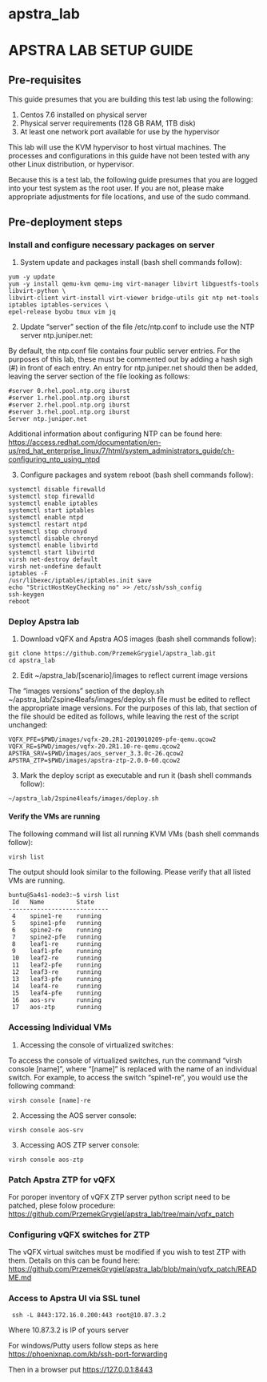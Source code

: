 
# apstra_lab
# APSTRA LAB SETUP GUIDE
## Pre-requisites

This guide presumes that you are building this test lab using the following:

1. Centos 7.6 installed on physical server
2. Physical server requirements (128 GB RAM, 1TB disk)
3. At least one network port available for use by the hypervisor

This lab will use the KVM hypervisor to host virtual machines.  The processes and configurations in this guide have not been tested with any other Linux distribution, or hypervisor. 

Because this is a test lab, the following guide presumes that you are logged into your test system as the root user.  If you are not, please make appropriate adjustments for file locations, and use of the sudo command.

## Pre-deployment steps

### Install and configure necessary packages on server

1) System update and packages install (bash shell commands follow):
```
yum -y update
yum -y install qemu-kvm qemu-img virt-manager libvirt libguestfs-tools libvirt-python \
libvirt-client virt-install virt-viewer bridge-utils git ntp net-tools iptables iptables-services \
epel-release byobu tmux vim jq
```

2) Update “server” section of the file /etc/ntp.conf to include use the NTP server ntp.juniper.net:

By default, the ntp.conf file contains four public server entries. For the purposes of this lab, these must be commented out by adding a hash sigh (#) in front of each entry.  An entry for ntp.juniper.net should then be added, leaving the server section of the file looking as follows:
```
#server 0.rhel.pool.ntp.org iburst
#server 1.rhel.pool.ntp.org iburst
#server 2.rhel.pool.ntp.org iburst
#server 3.rhel.pool.ntp.org iburst
Server ntp.juniper.net

```

Additional information about configuring NTP can be found here: https://access.redhat.com/documentation/en-us/red_hat_enterprise_linux/7/html/system_administrators_guide/ch-configuring_ntp_using_ntpd

3) Configure packages and system reboot (bash shell commands follow):
```
systemctl disable firewalld
systemctl stop firewalld
systemctl enable iptables
systemctl start iptables
systemctl enable ntpd
systemctl restart ntpd
systemctl stop chronyd
systemctl disable chronyd
systemctl enable libvirtd
systemctl start libvirtd
virsh net-destroy default
virsh net-undefine default
iptables -F
/usr/libexec/iptables/iptables.init save
echo "StrictHostKeyChecking no" >> /etc/ssh/ssh_config
ssh-keygen
reboot
```

### Deploy Apstra lab
1) Download vQFX and Apstra AOS images (bash shell commands follow):

```
git clone https://github.com/PrzemekGrygiel/apstra_lab.git 
cd apstra_lab
```
2) Edit ~/apstra_lab/[scenario]/images to reflect current image versions

The “images versions” section of the deploy.sh ~/apstra_lab/2spine4leafs/images/deploy.sh file must be edited to reflect the appropriate image versions.  For the purposes of this lab, that section of the file should be edited as follows, while leaving the rest of the script unchanged:

```
VQFX_PFE=$PWD/images/vqfx-20.2R1-2019010209-pfe-qemu.qcow2
VQFX_RE=$PWD/images/vqfx-20.2R1.10-re-qemu.qcow2 
APSTRA_SRV=$PWD/images/aos_server_3.3.0c-26.qcow2
APSTRA_ZTP=$PWD/images/apstra-ztp-2.0.0-60.qcow2
```
3) Mark the deploy script as executable and run it (bash shell commands follow):
```
~/apstra_lab/2spine4leafs/images/deploy.sh
```

#### Verify the VMs are running
The following command will list all running KVM VMs (bash shell commands follow):
```
virsh list
```
The output should look similar to the following.  Please verify that all listed VMs are running.

```
buntu@5a4s1-node3:~$ virsh list
 Id   Name         State
----------------------------
 4    spine1-re    running
 5    spine1-pfe   running
 6    spine2-re    running
 7    spine2-pfe   running
 8    leaf1-re     running
 9    leaf1-pfe    running
 10   leaf2-re     running
 11   leaf2-pfe    running
 12   leaf3-re     running
 13   leaf3-pfe    running
 14   leaf4-re     running
 15   leaf4-pfe    running
 16   aos-srv      running
 17   aos-ztp      running

```

### Accessing Individual VMs
1) Accessing the console of virtualized switches:

To access the console of virtualized switches, run the command “virsh console [name]”, where “[name]” is replaced with the name of an individual switch.  For example, to access the switch “spine1-re”, you would use the following command:


```
virsh console [name]-re 
```

2) Accessing the AOS server console:
```
virsh console aos-srv
```

3) Accessing AOS ZTP server console:
```
virsh console aos-ztp
```
### Patch Apstra ZTP for vQFX
For poroper inventory of vQFX ZTP server python script need to be patched, plese folow procedure:
https://github.com/PrzemekGrygiel/apstra_lab/tree/main/vqfx_patch

### Configuring vQFX switches for ZTP
The vQFX virtual switches must be modified if you wish to test ZTP with them. Details on this can be found here: https://github.com/PrzemekGrygiel/apstra_lab/blob/main/vqfx_patch/README.md

### Access to Apstra UI via SSL tunel 

```
 ssh -L 8443:172.16.0.200:443 root@10.87.3.2
```
Where 10.87.3.2 is IP of yours server

For windows/Putty users follow steps as here https://phoenixnap.com/kb/ssh-port-forwarding

Then in a browser put
https://127.0.0.1:8443
